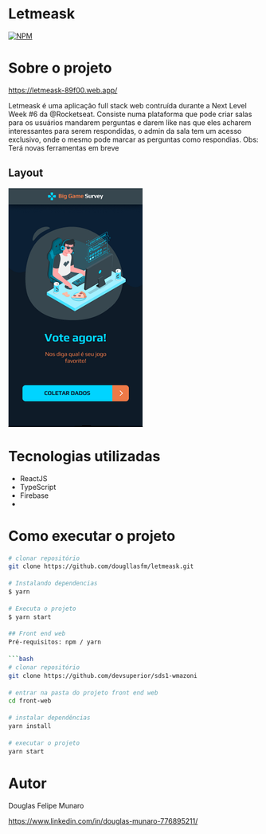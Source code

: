# Letmeask
[![NPM](https://img.shields.io/npm/l/react)](https://github.com/dougllasfm/letmeask/blob/main/LICENSE) 

# Sobre o projeto

https://letmeask-89f00.web.app/

Letmeask é uma aplicação full stack web contruída durante a Next Level Week #6 da @Rocketseat. Consiste numa plataforma que pode criar salas para os usuários mandarem perguntas e darem like nas que eles acharem interessantes para serem respondidas, o admin da sala tem um acesso exclusivo, onde o mesmo pode marcar as perguntas como respondias. Obs: Terá novas ferramentas em breve

## Layout 
![Tela inicial](https://github.com/acenelio/assets/raw/main/sds1/mobile1.png)

# Tecnologias utilizadas
- ReactJS
- TypeScript
- Firebase
- 
# Como executar o projeto

```bash
# clonar repositório
git clone https://github.com/dougllasfm/letmeask.git

# Instalando dependencias
$ yarn

# Executa o projeto
$ yarn start

## Front end web
Pré-requisitos: npm / yarn

```bash
# clonar repositório
git clone https://github.com/devsuperior/sds1-wmazoni

# entrar na pasta do projeto front end web
cd front-web

# instalar dependências
yarn install

# executar o projeto
yarn start
```

# Autor

Douglas Felipe Munaro

https://www.linkedin.com/in/douglas-munaro-776895211/
